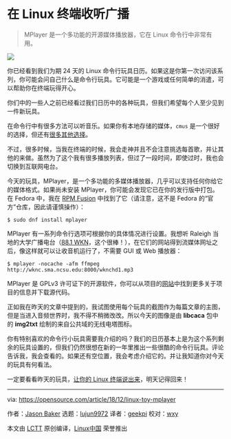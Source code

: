 [#]: collector: (lujun9972)
[#]: translator: (geekpi)
[#]: reviewer: (wxy)
[#]: publisher: ( )
[#]: url: ( )
[#]: subject: (Listen to the radio at the Linux terminal)
[#]: via: (https://opensource.com/article/18/12/linux-toy-mplayer)
[#]: author: (Jason Baker https://opensource.com/users/jason-baker)

在 Linux 终端收听广播
======

> MPlayer 是一个多功能的开源媒体播放器，它在 Linux 命令行中非常有用。

![](https://opensource.com/sites/default/files/styles/image-full-size/public/uploads/linux-toy-mplayer.png?itok=6iTm3Xi7)

你已经看到我们为期 24 天的 Linux 命令行玩具日历。如果这是你第一次访问该系列，你可能会问自己什么是命令行玩具。它可能是一个游戏或任何简单的消遣，可以帮助你在终端玩得开心。

你们中的一些人之前已经看过我们日历中的各种玩具，但我们希望每个人至少见到一件新玩具。

在命令行中有很多方法可以听音乐。如果你有本地存储的媒体，`cmus` 是一个很好的选择，但还有[很多其他选择][1]。

不过，很多时候，当我在终端的时候，我会走神并且不会注意挑选每首歌，并让其他的来做。虽然为了这个我有很多播放列表，但过了一段时间，即使过时，我也会切换到互联网电台。

今天的玩具，MPlayer，是一个多功能的多媒体播放器，几乎可以支持任何你给它的媒体格式。如果尚未安装 MPlayer，你可能会发现它已在你的发行版中打包。在 Fedora 中，我在 [RPM Fusion][2] 中找到了它（请注意，这不是 Fedora 的“官方”仓库，因此请谨慎操作）：

```
$ sudo dnf install mplayer
```

MPlayer 有一系列命令行选项可根据你的具体情况进行设置。我想听 Raleigh 当地的大学广播电台（[88.1 WKN][3]，这个很棒！），在它们的网站得到流媒体网址之后，像这样就可以让收音机运行了，不需要 GUI 或 Web 播放器：

```
$ mplayer -nocache -afm ffmpeg http://wknc.sma.ncsu.edu:8000/wknchd1.mp3
```

MPlayer 是 GPLv3 许可证下的开源软件，你可以从项目的[网站][4]中找到更多关于项目的信息并下载源代码。

正如我在昨天的文章中提到的，我试图使用每个玩具的截图作为每篇文章的主图，但是当进入音频世界时，我不得不稍微改改。所以今天的图像是由 **libcaca** 包中的 **img2txt** 绘制的来自公共域的无线电塔图标。

你有特别喜欢的命令行小玩具需要我介绍的吗？我们的日历基本上是为这个系列剩余的玩具设置的，但我们仍然很想在新的一年里推出一些很酷的命令行玩具。评论告诉我，我会查看的。如果还有空位置，我会考虑介绍它的。并让我知道你对今天的玩具有何看法。

一定要看看昨天的玩具，[让你的 Linux 终端说出来][5]，明天记得回来！

--------------------------------------------------------------------------------

via: https://opensource.com/article/18/12/linux-toy-mplayer

作者：[Jason Baker][a]
选题：[lujun9972][b]
译者：[geekpi](https://github.com/geekpi)
校对：[wxy](https://github.com/wxy)

本文由 [LCTT](https://github.com/LCTT/TranslateProject) 原创编译，[Linux中国](https://linux.cn/) 荣誉推出

[a]: https://opensource.com/users/jason-baker
[b]: https://github.com/lujun9972
[1]: https://opensource.com/life/16/8/3-command-line-music-players-linux
[2]: https://rpmfusion.org/
[3]: https://wknc.org/index.php
[4]: http://www.mplayerhq.hu/
[5]: https://opensource.com/article/18/12/linux-toy-espeak
